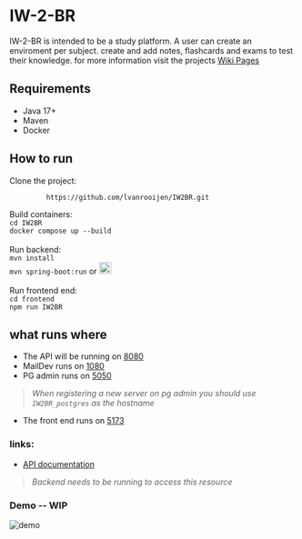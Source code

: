 # IW-2-BR

IW-2-BR is intended to be a study platform. 
A user can create an enviroment per subject. create and add notes, flashcards and exams to test their knowledge.
for more information visit the projects [Wiki Pages](https://github.com/lvanrooijen/IW2BR/wiki)

## Requirements

- Java 17+
- Maven
- Docker

## How to run

Clone the project:

             https://github.com/lvanrooijen/IW2BR.git
Build containers:</br>
`cd IW2BR`</br>
`docker compose up --build` </br></br>
Run backend: </br>
`mvn install` </br>
`mvn spring-boot:run` 
   or <a href="https://www.youtube.com/watch?v=MtaTKXJ89jk" target="_blank">
  <img 
    src="https://github.com/user-attachments/assets/e2e07ab6-bfc0-4ee8-99cb-d595f129b9ba"
    alt="play button"
    width="21"
    height="21"
  />
</a> </br></br>
Run frontend end: </br>
`cd frontend` </br>
`npm run IW2BR`

## what runs where

* The API will be running on [8080](http://localhost:8080/)
* MailDev runs on [1080](http://localhost:1080/)
* PG admin runs on [5050](http://localhost:5050/) 
> _When registering a new server on pg admin you should use `IW2BR_postgres` as the hostname_
* The front end runs on [5173](http://http://localhost:5173/)

### links:

* [API documentation](http://localhost:8080/swagger-ui/index.html)
> _Backend needs to be running to access this resource_

### Demo -- WIP

![demo](https://github.com/user-attachments/assets/3e288c19-b1f1-4e17-a29f-36e0c707114a)




